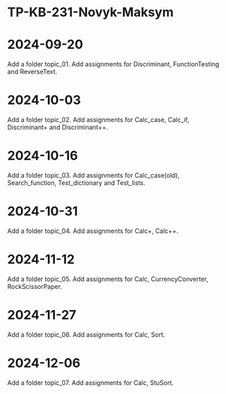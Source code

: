 # TP-KB-231-Novyk-Maksym
# 2024-09-20
Add a folder topic_01. Add assignments for Discriminant, FunctionTesting and ReverseText.

# 2024-10-03
Add a folder topic_02. Add assignments for Calc_case, Calc_if, Discriminant+ and Discriminant++.

# 2024-10-16
Add a folder topic_03. Add assignments for Calc_case(old), Search_function, Test_dictionary and Test_lists.

# 2024-10-31
Add a folder topic_04. Add assignments for Calc+, Calc++.

# 2024-11-12
Add a folder topic_05. Add assignments for Calc, CurrencyConverter, RockScissorPaper.

# 2024-11-27
Add a folder topic_06. Add assignments for Calc, Sort.

# 2024-12-06
Add a folder topic_07. Add assignments for Calc, StuSort.